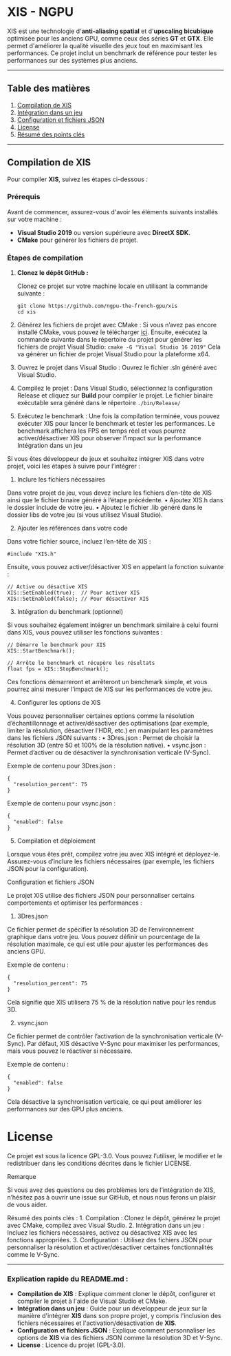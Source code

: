 # XIS - NGPU

XIS est une technologie d'**anti-aliasing spatial** et d'**upscaling bicubique** optimisée pour les anciens GPU, comme ceux des séries **GT** et **GTX**. Elle permet d'améliorer la qualité visuelle des jeux tout en maximisant les performances. Ce projet inclut un benchmark de référence pour tester les performances sur des systèmes plus anciens.

---

## Table des matières
1. [Compilation de XIS](#compilation-de-xis)
2. [Intégration dans un jeu](#integration-dans-un-jeu)
3. [Configuration et fichiers JSON](#configuration-et-fichiers-json)
4. [License](#license)
5. [Résumé des points clés](#résumé-des-points-clés)

---

## Compilation de XIS

Pour compiler **XIS**, suivez les étapes ci-dessous :

### Prérequis

Avant de commencer, assurez-vous d'avoir les éléments suivants installés sur votre machine :
- **Visual Studio 2019** ou version supérieure avec **DirectX SDK**.
- **CMake** pour générer les fichiers de projet.

### Étapes de compilation

1. **Clonez le dépôt GitHub :**

   Clonez ce projet sur votre machine locale en utilisant la commande suivante :
   ```
   git clone https://github.com/ngpu-the-french-gpu/xis
   cd xis
   ```
2.	Générez les fichiers de projet avec CMake :
Si vous n’avez pas encore installé CMake, vous pouvez le télécharger [ici](https://cmake.org/download/). 
Ensuite, exécutez la commande suivante dans le répertoire du projet pour générer les fichiers de projet Visual Studio:
```cmake -G "Visual Studio 16 2019"```
Cela va générer un fichier de projet Visual Studio pour la plateforme x64.

3.	Ouvrez le projet dans Visual Studio :
Ouvrez le fichier .sln généré avec Visual Studio.
4.	Compilez le projet :
Dans Visual Studio, sélectionnez la configuration Release et cliquez sur **Build** pour compiler le projet. Le fichier binaire exécutable sera généré dans le répertoire ```./bin/Release/```
5.	Exécutez le benchmark :
Une fois la compilation terminée, vous pouvez exécuter XIS pour lancer le benchmark et tester les performances. Le benchmark affichera les FPS en temps réel et vous pourrez activer/désactiver XIS pour observer l’impact sur la performance
Intégration dans un jeu

Si vous êtes développeur de jeux et souhaitez intégrer XIS dans votre projet, voici les étapes à suivre pour l’intégrer :

1. Inclure les fichiers nécessaires

Dans votre projet de jeu, vous devez inclure les fichiers d’en-tête de XIS ainsi que le fichier binaire généré à l’étape précédente.
	•	Ajoutez XIS.h dans le dossier include de votre jeu.
	•	Ajoutez le fichier .lib généré dans le dossier libs de votre jeu (si vous utilisez Visual Studio).

2. Ajouter les références dans votre code

Dans votre fichier source, incluez l’en-tête de XIS :

```
#include "XIS.h"
```

Ensuite, vous pouvez activer/désactiver XIS en appelant la fonction suivante :

```
// Active ou désactive XIS
XIS::SetEnabled(true);  // Pour activer XIS
XIS::SetEnabled(false); // Pour désactiver XIS
```

3. Intégration du benchmark (optionnel)

Si vous souhaitez également intégrer un benchmark similaire à celui fourni dans XIS, vous pouvez utiliser les fonctions suivantes :

```
// Démarre le benchmark pour XIS
XIS::StartBenchmark();

// Arrête le benchmark et récupère les résultats
float fps = XIS::StopBenchmark();
```

Ces fonctions démarreront et arrêteront un benchmark simple, et vous pourrez ainsi mesurer l’impact de XIS sur les performances de votre jeu.

4. Configurer les options de XIS

Vous pouvez personnaliser certaines options comme la résolution d’échantillonnage et activer/désactiver des optimisations (par exemple, limiter la résolution, désactiver l’HDR, etc.) en manipulant les paramètres dans les fichiers JSON suivants :
	•	3Dres.json : Permet de choisir la résolution 3D (entre 50 et 100% de la résolution native).
	•	vsync.json : Permet d’activer ou de désactiver la synchronisation verticale (V-Sync).

Exemple de contenu pour 3Dres.json :

```
{
  "resolution_percent": 75
}
```

Exemple de contenu pour vsync.json :

```
{
  "enabled": false
}
```

5. Compilation et déploiement

Lorsque vous êtes prêt, compilez votre jeu avec XIS intégré et déployez-le. Assurez-vous d’inclure les fichiers nécessaires (par exemple, les fichiers JSON pour la configuration).

Configuration et fichiers JSON

Le projet XIS utilise des fichiers JSON pour personnaliser certains comportements et optimiser les performances :

1. 3Dres.json

Ce fichier permet de spécifier la résolution 3D de l’environnement graphique dans votre jeu. Vous pouvez définir un pourcentage de la résolution maximale, ce qui est utile pour ajuster les performances des anciens GPU.

Exemple de contenu :

```
{
  "resolution_percent": 75
}
```

Cela signifie que XIS utilisera 75 % de la résolution native pour les rendus 3D.

2. vsync.json

Ce fichier permet de contrôler l’activation de la synchronisation verticale (V-Sync). Par défaut, XIS désactive V-Sync pour maximiser les performances, mais vous pouvez le réactiver si nécessaire.

Exemple de contenu :

```
{
  "enabled": false
}
```

Cela désactive la synchronisation verticale, ce qui peut améliorer les performances sur des GPU plus anciens.

# License

Ce projet est sous la licence GPL-3.0. Vous pouvez l’utiliser, le modifier et le redistribuer dans les conditions décrites dans le fichier LICENSE.

Remarque

Si vous avez des questions ou des problèmes lors de l’intégration de XIS, n’hésitez pas à ouvrir une issue sur GitHub, et nous nous ferons un plaisir de vous aider.

Résumé des points clés :
	1.	Compilation : Clonez le dépôt, générez le projet avec CMake, compilez avec Visual Studio.
	2.	Intégration dans un jeu : Incluez les fichiers nécessaires, activez ou désactivez XIS avec les fonctions appropriées.
	3.	Configuration : Utilisez des fichiers JSON pour personnaliser la résolution et activer/désactiver certaines fonctionnalités comme le V-Sync.

---

### Explication rapide du **README.md** :
- **Compilation de XIS** : Explique comment cloner le dépôt, configurer et compiler le projet à l'aide de Visual Studio et CMake.
- **Intégration dans un jeu** : Guide pour un développeur de jeux sur la manière d'intégrer **XIS** dans son propre projet, y compris l'inclusion des fichiers nécessaires et l'activation/désactivation de **XIS**.
- **Configuration et fichiers JSON** : Explique comment personnaliser les options de **XIS** via des fichiers JSON comme la résolution 3D et V-Sync.
- **License** : Licence du projet (GPL-3.0).
